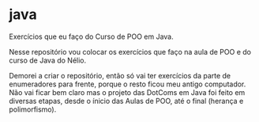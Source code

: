 # java

Exercícios que eu faço do Curso de POO em Java.

Nesse repositório vou colocar os exercícios que faço na aula de POO e do curso de Java do Nélio.

Demorei a criar o repositório, então só vai ter exercícios da parte de enumeradores para frente, porque o resto ficou meu antigo computador. Não vai ficar bem claro mas o projeto das DotComs em Java foi feito em diversas etapas, desde o ínicio das Aulas de POO, até o final (herança e polimorfismo).
